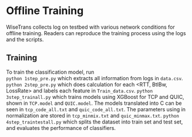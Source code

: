 # Offline Training
WiseTrans collects log on testbed with various network conditions for offline training. Readers can reproduce the training process using the logs and the scripts.

## Training 
To train the classification model, run  
	`python 1step_pre.py`
which extracts all information from logs in `data.csv`.
	`python 2step_pre.py`
which does calculation for each <RTT, BtlBw, LossRate> and labels each feature in `Train_data.csv`.
	`python 3step_trainall.py`
which trains models using XGBoost for TCP and QUIC, shown in `TCP.model` and `QUIC.model`. The models translated into C can be seen in `tcp_code_all.txt` and `quic_code_all.txt`. The parameters using in normalization are stored in `tcp_minmix.txt` and `quic_minmax.txt`.
	`python 4step_traintestall.py`
which splits the dataset into train set and test set, and evaluates the performance of classifiers.    
